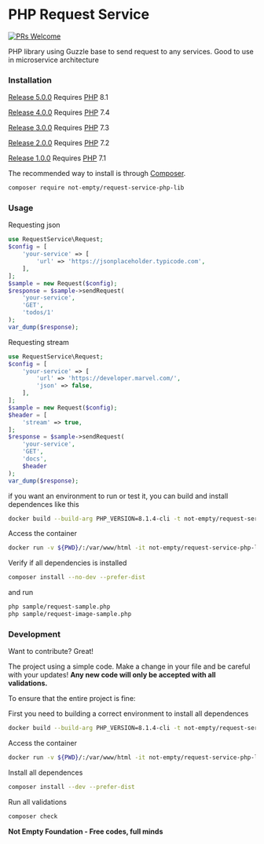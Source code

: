# PHP Request Service

[![PRs Welcome](https://img.shields.io/badge/PRs-welcome-brightgreen.svg?style=flat-square)](http://makeapullrequest.com)

PHP library using Guzzle base to send request to any services. Good to use in microservice architecture

### Installation

[Release 5.0.0](https://github.com/not-empty/request-service-php-lib/releases/tag/5.0.0) Requires [PHP](https://php.net) 8.1

[Release 4.0.0](https://github.com/not-empty/request-service-php-lib/releases/tag/4.0.0) Requires [PHP](https://php.net) 7.4

[Release 3.0.0](https://github.com/not-empty/request-service-php-lib/releases/tag/3.0.0) Requires [PHP](https://php.net) 7.3

[Release 2.0.0](https://github.com/not-empty/request-service-php-lib/releases/tag/2.0.0) Requires [PHP](https://php.net) 7.2

[Release 1.0.0](https://github.com/not-empty/request-service-php-lib/releases/tag/1.0.0) Requires [PHP](https://php.net) 7.1

The recommended way to install is through [Composer](https://getcomposer.org/).

```sh
composer require not-empty/request-service-php-lib
```

### Usage

Requesting json

```php
use RequestService\Request;
$config = [
	'your-service' => [
		'url' => 'https://jsonplaceholder.typicode.com',
	],
];
$sample = new Request($config);
$response = $sample->sendRequest(
	'your-service',
	'GET',
	'todos/1'
);
var_dump($response);
```

Requesting stream

```php
use RequestService\Request;
$config = [
	'your-service' => [
		'url' => 'https://developer.marvel.com/',
		'json' => false,
	],
];
$sample = new Request($config);
$header = [
	'stream' => true,
];
$response = $sample->sendRequest(
	'your-service',
	'GET',
	'docs',
	$header
);
var_dump($response);
```

if you want an environment to run or test it, you can build and install dependences like this

```sh
docker build --build-arg PHP_VERSION=8.1.4-cli -t not-empty/request-service-php-lib:php81 -f contrib/Dockerfile .
```

Access the container
```sh
docker run -v ${PWD}/:/var/www/html -it not-empty/request-service-php-lib:php81 bash
```

Verify if all dependencies is installed
```sh
composer install --no-dev --prefer-dist
```

and run
```sh
php sample/request-sample.php
php sample/request-image-sample.php
```

### Development

Want to contribute? Great!

The project using a simple code.
Make a change in your file and be careful with your updates!
**Any new code will only be accepted with all validations.**

To ensure that the entire project is fine:

First you need to building a correct environment to install all dependences

```sh
docker build --build-arg PHP_VERSION=8.1.4-cli -t not-empty/request-service-php-lib:php81 -f contrib/Dockerfile .
```

Access the container
```sh
docker run -v ${PWD}/:/var/www/html -it not-empty/request-service-php-lib:php81 bash
```

Install all dependences
```sh
composer install --dev --prefer-dist
```

Run all validations
```sh
composer check
```

**Not Empty Foundation - Free codes, full minds**
